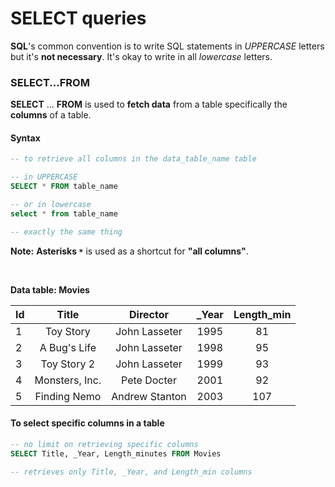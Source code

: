 # SELECT queries

__SQL__'s common convention is to write SQL statements in _UPPERCASE_ letters but it's __not necessary__. It's okay to write in all _lowercase_ letters.

### SELECT...FROM
 
__SELECT__ ... __FROM__ is used to __fetch data__ from a table specifically the __columns__ of a table.

#### Syntax
```SQL
-- to retrieve all columns in the data_table_name table

-- in UPPERCASE
SELECT * FROM table_name

-- or in lowercase
select * from table_name

-- exactly the same thing
``` 
__Note:__ __Asterisks `*`__ is used as a shortcut for __"all columns"__.

<br>

__Data table: Movies__

|Id  | Title         | Director       | _Year  | Length_min |
| -- |:-------------:|:--------------:|:------:|:----------:|
|1	 | Toy Story   	 | John Lasseter  | 1995   | 81         |
|2	 | A Bug's Life	 | John Lasseter  | 1998	 | 95         |
|3	 | Toy Story 2	 | John Lasseter  | 1999	 | 93         |
|4	 | Monsters, Inc.| Pete Docter	  | 2001	 | 92         |
|5	 | Finding Nemo  | Andrew Stanton | 2003	 | 107        |


#### To select specific columns in a table

```SQL
-- no limit on retrieving specific columns
SELECT Title, _Year, Length_minutes FROM Movies

-- retrieves only Title, _Year, and Length_min columns
```